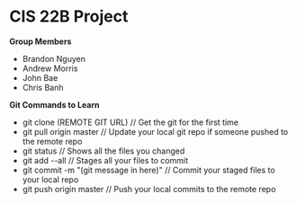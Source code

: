 # CIS 22B Project


**Group Members**

- Brandon Nguyen
- Andrew Morris
- John Bae
- Chris Banh

**Git Commands to Learn**

* git clone (REMOTE GIT URL) // Get the git for the first time
* git pull origin master // Update your local git repo if someone pushed to the remote repo
* git status // Shows all the files you changed
* git add --all // Stages all your files to commit
* git commit -m "(git message in here)" // Commit your staged files to your local repo
* git push origin master // Push your local commits to the remote repo

